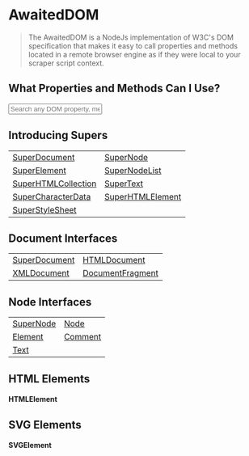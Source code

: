# AwaitedDOM
> The AwaitedDOM is a NodeJs implementation of W3C's DOM specification that makes it easy to call properties and methods located in a remote browser engine as if they were local to your scraper script context.

## What Properties and Methods Can I Use?

<div>
  <input type="text" placeholder="Search any DOM property, method, or interface..." />
</div>

## Introducing Supers

|   |   |
|---|---|
| [SuperDocument](/docs/awaited-dom/supers/super-document) | [SuperNode](/docs/awaited-dom/supers/super-node) |
| [SuperElement](/docs/awaited-dom/dynamic/document-ish) | [SuperNodeList](/docs/awaited-dom/dynamic/xml-document)  |
| [SuperHTMLCollection](/docs/awaited-dom/dynamic/document-ish) | [SuperText](/docs/awaited-dom/dynamic/xml-document)  |
| [SuperCharacterData](/docs/awaited-dom/dynamic/document-ish) | [SuperHTMLElement](/docs/awaited-dom/dynamic/xml-document)  |
| [SuperStyleSheet](/docs/awaited-dom/dynamic/document-ish) |   |


## Document Interfaces

|   |   |
|---|---|
| [SuperDocument](/docs/awaited-dom/dynamic/document-ish) | [HTMLDocument](/docs/awaited-dom/dynamic/html-document "The HTMLDocument interface includes properties and methods that are specific to HTML documents.") |
| [XMLDocument](/docs/awaited-dom/dynamic/document-ish "The XMLDocument interface includes properties and methods that are specific to XML documents.") | [DocumentFragment](/docs/awaited-dom/dynamic/xml-document "The DocumentFragment interface represents a minimal document object that has no parent.")  |

## Node Interfaces

|   |   |
|---|---|
| [SuperNode](./docs/awaited-dom/dynamic/document-ish) | [Node](/docs/awaited-dom/dynamic/html-document) |
| [Element](../../awaited-dom/dynamic/document-ish) | [Comment](/docs/awaited-dom/dynamic/xml-document) |
| [Text](/docs/awaited-dom/dynamic/document-ish) |  |

## HTML Elements

#### HTMLElement

## SVG Elements

#### SVGElement
